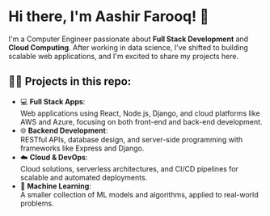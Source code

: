 # Hi there, I'm Aashir Farooq! 👋
I'm a Computer Engineer passionate about **Full Stack Development** and **Cloud Computing**. After working in data science, I've shifted to building scalable web applications, and I'm excited to share my projects here.

## 👨‍💻 Projects in this repo:
- 💻 **Full Stack Apps**:  
  Web applications using React, Node.js, Django, and cloud platforms like AWS and Azure, focusing on both front-end and back-end development.
- 🌐 **Backend Development**:  
  RESTful APIs, database design, and server-side programming with frameworks like Express and Django.
- ☁️ **Cloud & DevOps**:  
  Cloud solutions, serverless architectures, and CI/CD pipelines for scalable and automated deployments.
- 🤖 **Machine Learning**:  
  A smaller collection of ML models and algorithms, applied to real-world problems.
